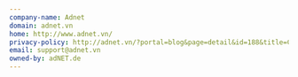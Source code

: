 ```yaml
---
company-name: Adnet
domain: adnet.vn
home: http://www.adnet.vn/
privacy-policy: http://adnet.vn/?portal=blog&page=detail&id=188&title=Ch%C3%ADnh+s%C3%A1ch+b%E1%BA%A3o+m%E1%BA%ADt+th%C3%B4ng+tin+kh%C3%A1ch+h%C3%A0ng&tab=blog#blog
email: support@adnet.vn
owned-by: adNET.de
---
```




